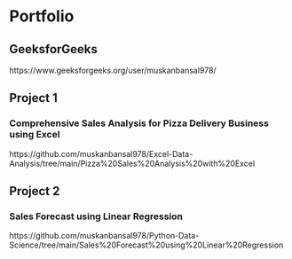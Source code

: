 # Portfolio
<h2>GeeksforGeeks</h2>
https://www.geeksforgeeks.org/user/muskanbansal978/
<h2>Project 1</h2>
<h3>Comprehensive Sales Analysis for Pizza Delivery Business using Excel</h3>
<p>https://github.com/muskanbansal978/Excel-Data-Analysis/tree/main/Pizza%20Sales%20Analysis%20with%20Excel</p>
<h2>Project 2</h2>
<h3>Sales Forecast using Linear Regression</h3>
<p>https://github.com/muskanbansal978/Python-Data-Science/tree/main/Sales%20Forecast%20using%20Linear%20Regression</p>

